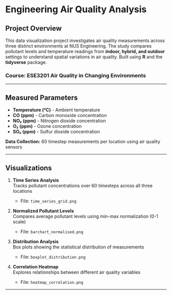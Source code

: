 # Engineering Air Quality Analysis

## Project Overview
This data visualization project investigates air quality measurements across three distinct environments at NUS Engineering. The study compares pollutant levels and temperature readings from **indoor, hybrid, and outdoor** settings to understand spatial variations in air quality. Built using **R** and the **tidyverse** package.

### Course: ESE3201 Air Quality in Changing Environments

---

## Measured Parameters

- **Temperature (°C)** - Ambient temperature
- **CO (ppm)** - Carbon monoxide concentration
- **NO₂ (ppm)** - Nitrogen dioxide concentration  
- **O₃ (ppm)** - Ozone concentration
- **SO₂ (ppm)** - Sulfur dioxide concentration

**Data Collection:** 60 timestep measurements per location using air quality sensors

---

## Visualizations

1. **Time Series Analysis**  
   Tracks pollutant concentrations over 60 timesteps across all three locations
   * File: `time_series_grid.png`

2. **Normalized Pollutant Levels**  
   Compares average pollutant levels using min-max normalization (0-1 scale)
   * File: `barchart_normalised.png`

3. **Distribution Analysis**  
   Box plots showing the statistical distribution of measurements
   * File: `boxplot_distribution.png`

4. **Correlation Heatmap**  
   Explores relationships between different air quality variables
   * File: `heatmap_correlation.png`

---